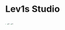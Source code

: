 # Lev1s Studio
<img src="https://s3.bmp.ovh/imgs/2022/08/09/c36cdd8a6634ef47.jpg" style="zoom:10%;" />

<img src="https://raw.githubusercontent.com/o0Lev1s0o/o0Lev1s0o.github.io/main/pic/1.jpg" alt="12" style="zoom:25%;" />

<img src="https://raw.githubusercontent.com/o0Lev1s0o/o0Lev1s0o.github.io/main/pic/2022.9.1/L1000860.JPG" alt="12" style="zoom:25%;" />
